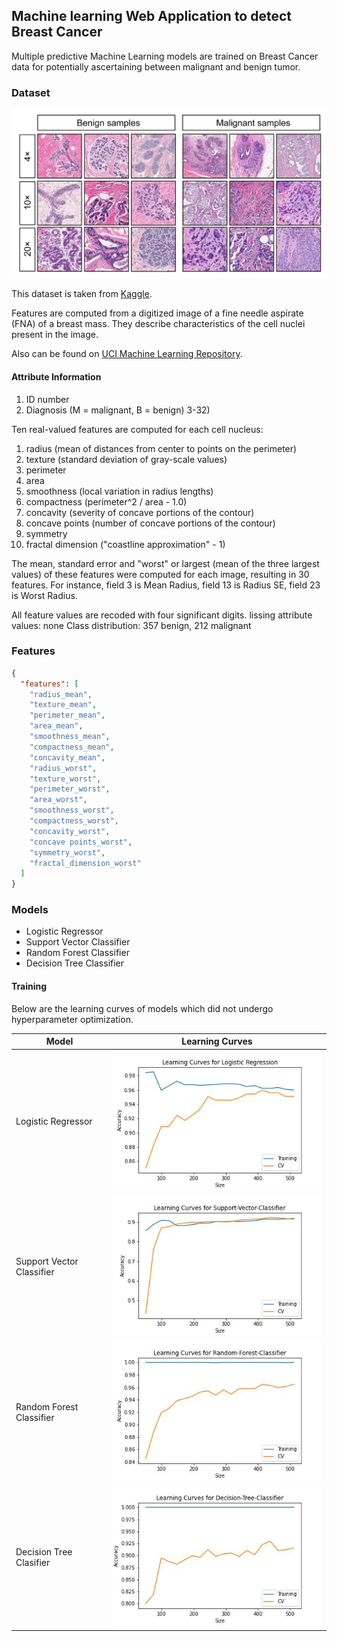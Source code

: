 ## Machine learning Web Application to detect Breast Cancer

Multiple predictive Machine Learning models are
trained on Breast Cancer data for potentially
ascertaining between malignant and benign tumor.

### Dataset

<p align="center"><img width=600 src="./Data/sample.png"></img></p>

This dataset is taken from
[Kaggle](https://www.kaggle.com/uciml/breast-cancer-wisconsin-data).

Features are computed from a digitized image of a fine needle aspirate (FNA) of
a breast mass. They describe characteristics of the cell nuclei present in the
image.

Also can be found on [UCI Machine Learning
Repository](https://archive.ics.uci.edu/ml/datasets/Breast+Cancer+Wisconsin+%28Diagnostic%29).

#### Attribute Information

1. ID number
2. Diagnosis (M = malignant, B = benign)
   3-32)

Ten real-valued features are computed for each cell nucleus:

1. radius (mean of distances from center to points on the perimeter)
2. texture (standard deviation of gray-scale values)
3. perimeter
4. area
5. smoothness (local variation in radius lengths)
6. compactness (perimeter^2 / area - 1.0)
7. concavity (severity of concave portions of the contour)
8. concave points (number of concave portions of the contour)
9. symmetry
10. fractal dimension ("coastline approximation" - 1)

The mean, standard error and "worst" or largest (mean of the three
largest values) of these features were computed for each image,
resulting in 30 features. For instance, field 3 is Mean Radius, field
13 is Radius SE, field 23 is Worst Radius.

All feature values are recoded with four significant digits.
lissing attribute values: none
Class distribution: 357 benign, 212 malignant

### Features

```json
{
  "features": [
    "radius_mean",
    "texture_mean",
    "perimeter_mean",
    "area_mean",
    "smoothness_mean",
    "compactness_mean",
    "concavity_mean",
    "radius_worst",
    "texture_worst",
    "perimeter_worst",
    "area_worst",
    "smoothness_worst",
    "compactness_worst",
    "concavity_worst",
    "concave points_worst",
    "symmetry_worst",
    "fractal_dimension_worst"
  ]
}
```

### Models

- Logistic Regressor
- Support Vector Classifier
- Random Forest Classifier
- Decision Tree Classifier

#### Training

Below are the learning curves of models which did not undergo hyperparameter
optimization.

| Model                     | Learning Curves                                       |
| ------------------------- | ----------------------------------------------------- |
| Logistic Regressor        | ![](./assets/Logistic-Regressor-Learning-Curves.jpeg) |
| Support Vector Classifier | ![](./assets/Support-Vector-Classifier.jpeg)          |
| Random Forest Classifier  | ![](./assets/Random-Forest-Classifier.jpeg)           |
| Decision Tree Clasifier   | ![](./assets/Decision-Tree-Classifier.jpeg)           |
